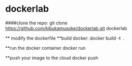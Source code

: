 # dockerlab
####clone the repo: 
    git clone https://github.com/kibukamusoke/dockerlab.git dockerlab
    
    
** modify the dockerfile
**build docker: 
docker build -t <image name> .

**run the docker container
docker run <image name>

**push your image to the cloud
docker push <image name>


    
